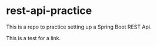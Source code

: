 # rest-api-practice

This is a repo to practice setting up a Spring Boot REST Api.

This is a test for a link.
